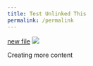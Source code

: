 ```yaml
---
title: Test Unlinked This
permalink: /permalink
---
```

[new file](/files/serverless.pdf)
![](/images/big%20frame.png)

Creating more content